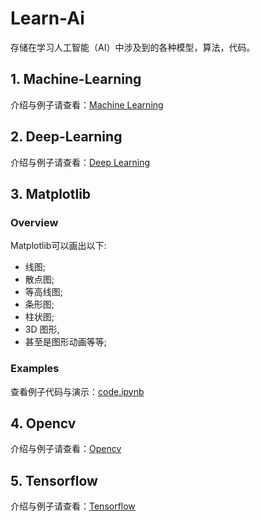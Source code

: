 # Learn-Ai

存储在学习人工智能（AI）中涉及到的各种模型，算法，代码。

## 1. Machine-Learning

介绍与例子请查看：[Machine Learning](./machine-learning/readme.md)

## 2. Deep-Learning

介绍与例子请查看：[Deep Learning](./deep-learning/readme.md)

## 3. Matplotlib

### Overview

Matplotlib可以画出以下:

- 线图;
- 散点图;
- 等高线图;
- 条形图;
- 柱状图;
- 3D 图形,
- 甚至是图形动画等等;

### Examples

查看例子代码与演示：[code.ipynb](./matplotlib/examples.ipynb)

## 4. Opencv

介绍与例子请查看：[Opencv](./opencv/readme.md)

## 5. Tensorflow

介绍与例子请查看：[Tensorflow](./tensorflow/readme.md)
